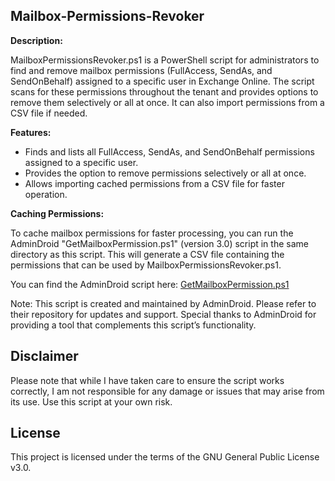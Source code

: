 ## Mailbox-Permissions-Revoker

**Description:**

MailboxPermissionsRevoker.ps1 is a PowerShell script for administrators to find and remove mailbox permissions (FullAccess, SendAs, and SendOnBehalf) assigned to a specific user in Exchange Online. The script scans for these permissions throughout the tenant and provides options to remove them selectively or all at once. It can also import permissions from a CSV file if needed.

**Features:**

- Finds and lists all FullAccess, SendAs, and SendOnBehalf permissions assigned to a specific user.
- Provides the option to remove permissions selectively or all at once.
- Allows importing cached permissions from a CSV file for faster operation.

**Caching Permissions:**

To cache mailbox permissions for faster processing, you can run the AdminDroid "GetMailboxPermission.ps1" (version 3.0) script in the same directory as this script. This will generate a CSV file containing the permissions that can be used by MailboxPermissionsRevoker.ps1.

You can find the AdminDroid script here:
[GetMailboxPermission.ps1](https://github.com/admindroid-community/powershell-scripts/blob/master/Office%20365%20Mailbox%20Permissions%20Report/GetMailboxPermission.ps1)

Note: This script is created and maintained by AdminDroid. Please refer to their repository for updates and support. Special thanks to AdminDroid for providing a tool that complements this script’s functionality.


## Disclaimer
Please note that while I have taken care to ensure the script works correctly, I am not responsible for any damage or issues that may arise from its use. Use this script at your own risk.

## License
This project is licensed under the terms of the GNU General Public License v3.0.
